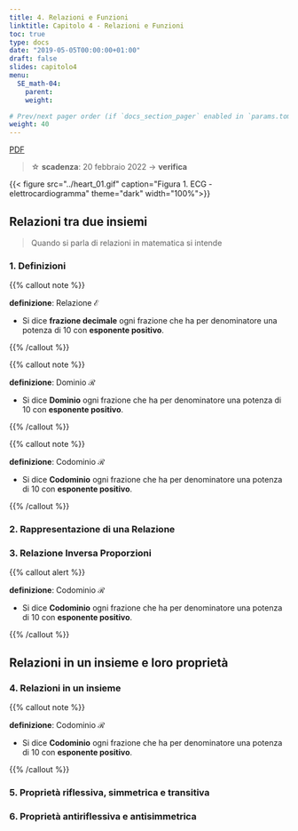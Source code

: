 ```yaml
---
title: 4. Relazioni e Funzioni
linktitle: Capitolo 4 - Relazioni e Funzioni
toc: true
type: docs
date: "2019-05-05T00:00:00+01:00"
draft: false
slides: capitolo4
menu:
  SE_math-04:
    parent: 
    weight: 

# Prev/next pager order (if `docs_section_pager` enabled in `params.toml`)
weight: 40
---
```


<a href="../capitolo4.pdf">PDF</a>

> ☆ **scadenza**: 20 febbraio 2022 $\longrightarrow$ **verifica**

{{< figure src="../heart_01.gif" caption="Figura 1. ECG - elettrocardiogramma" theme="dark" width="100%">}}

## Relazioni tra due insiemi

> Quando si parla di relazioni in matematica si intende

### 1. Definizioni

{{% callout note %}}

**definizione**: Relazione $\mathcal{E}$

- Si dice **frazione decimale** ogni frazione che ha per denominatore una potenza di $10$ con **esponente positivo**.

{{% /callout %}}

{{% callout note %}}

**definizione**: Dominio $\mathcal{R}$

- Si dice **Dominio** ogni frazione che ha per denominatore una potenza di $10$ con **esponente positivo**.

{{% /callout %}}

{{% callout note %}}

**definizione**: Codominio $\mathcal{R}$

- Si dice **Codominio** ogni frazione che ha per denominatore una potenza di $10$ con **esponente positivo**.

{{% /callout %}}

### 2. Rappresentazione di una Relazione

### 3. Relazione Inversa Proporzioni

{{% callout alert %}}

**definizione**: Codominio $\mathcal{R}$

- Si dice **Codominio** ogni frazione che ha per denominatore una potenza di $10$ con **esponente positivo**.

{{% /callout %}}

## Relazioni in un insieme e loro proprietà

### 4. Relazioni in un insieme

{{% callout note %}}

**definizione**: Codominio $\mathcal{R}$

- Si dice **Codominio** ogni frazione che ha per denominatore una potenza di $10$ con **esponente positivo**.

{{% /callout %}}

### 5. Proprietà riflessiva, simmetrica e transitiva

### 6. Proprietà antiriflessiva e antisimmetrica
